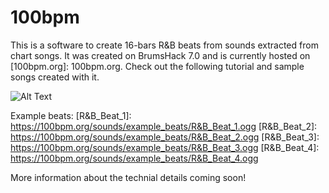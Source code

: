# 100bpm

This is a software to create 16-bars R&B beats from sounds extracted from chart songs. It was created on BrumsHack 7.0 and is currently hosted on [100bpm.org]: 100bpm.org. Check out the following tutorial and sample songs created with it.

![Alt Text](https://github.com/kaya3/100bpm/blob/master/100bpmtutorial.gif)

Example beats:
[R&B_Beat_1]: https://100bpm.org/sounds/example_beats/R&B_Beat_1.ogg
[R&B_Beat_2]: https://100bpm.org/sounds/example_beats/R&B_Beat_2.ogg
[R&B_Beat_3]: https://100bpm.org/sounds/example_beats/R&B_Beat_3.ogg
[R&B_Beat_4]: https://100bpm.org/sounds/example_beats/R&B_Beat_4.ogg

More information about the technial details coming soon!
